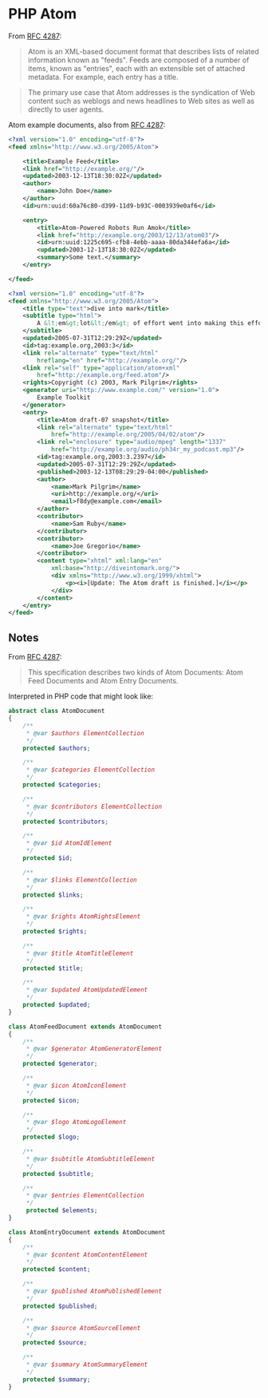 # PHP Atom

From [RFC 4287](http://tools.ietf.org/html/rfc4287):

> Atom is an XML-based document format that describes lists of related
> information known as "feeds".  Feeds are composed of a number of
> items, known as "entries", each with an extensible set of attached
> metadata.  For example, each entry has a title.

> The primary use case that Atom addresses is the syndication of Web
> content such as weblogs and news headlines to Web sites as well as
> directly to user agents.

Atom example documents, also from
[RFC 4287](http://tools.ietf.org/html/rfc4287):

```xml
<?xml version="1.0" encoding="utf-8"?>
<feed xmlns="http://www.w3.org/2005/Atom">

    <title>Example Feed</title>
    <link href="http://example.org/"/>
    <updated>2003-12-13T18:30:02Z</updated>
    <author>
        <name>John Doe</name>
    </author>
    <id>urn:uuid:60a76c80-d399-11d9-b93C-0003939e0af6</id>

    <entry>
        <title>Atom-Powered Robots Run Amok</title>
        <link href="http://example.org/2003/12/13/atom03"/>
        <id>urn:uuid:1225c695-cfb8-4ebb-aaaa-80da344efa6a</id>
        <updated>2003-12-13T18:30:02Z</updated>
        <summary>Some text.</summary>
    </entry>

</feed>
```

```xml
<?xml version="1.0" encoding="utf-8"?>
<feed xmlns="http://www.w3.org/2005/Atom">
    <title type="text">dive into mark</title>
    <subtitle type="html">
        A &lt;em&gt;lot&lt;/em&gt; of effort went into making this effortless
    </subtitle>
    <updated>2005-07-31T12:29:29Z</updated>
    <id>tag:example.org,2003:3</id>
    <link rel="alternate" type="text/html"
        hreflang="en" href="http://example.org/"/>
    <link rel="self" type="application/atom+xml"
        href="http://example.org/feed.atom"/>
    <rights>Copyright (c) 2003, Mark Pilgrim</rights>
    <generator uri="http://www.example.com/" version="1.0">
        Example Toolkit
    </generator>
    <entry>
        <title>Atom draft-07 snapshot</title>
        <link rel="alternate" type="text/html"
            href="http://example.org/2005/04/02/atom"/>
        <link rel="enclosure" type="audio/mpeg" length="1337"
            href="http://example.org/audio/ph34r_my_podcast.mp3"/>
        <id>tag:example.org,2003:3.2397</id>
        <updated>2005-07-31T12:29:29Z</updated>
        <published>2003-12-13T08:29:29-04:00</published>
        <author>
            <name>Mark Pilgrim</name>
            <uri>http://example.org/</uri>
            <email>f8dy@example.com</email>
        </author>
        <contributor>
            <name>Sam Ruby</name>
        </contributor>
        <contributor>
            <name>Joe Gregorio</name>
        </contributor>
        <content type="xhtml" xml:lang="en"
            xml:base="http://diveintomark.org/">
            <div xmlns="http://www.w3.org/1999/xhtml">
                <p><i>[Update: The Atom draft is finished.]</i></p>
            </div>
        </content>
    </entry>
</feed>
```

## Notes

From [RFC 4287](http://tools.ietf.org/html/rfc4287):

> This specification describes two kinds of Atom Documents: Atom Feed
> Documents and Atom Entry Documents.

Interpreted in PHP code that might look like:

```php
abstract class AtomDocument
{
    /**
     * @var $authors ElementCollection
     */
    protected $authors;

    /**
     * @var $categories ElementCollection
     */
    protected $categories;

    /**
     * @var $contributors ElementCollection
     */
    protected $contributors;

    /**
     * @var $id AtomIdElement
     */
    protected $id;

    /**
     * @var $links ElementCollection
     */
    protected $links;

    /**
     * @var $rights AtomRightsElement
     */
    protected $rights;

    /**
     * @var $title AtomTitleElement
     */
    protected $title;

    /**
     * @var $updated AtomUpdatedElement
     */
    protected $updated;
}
```

```php
class AtomFeedDocument extends AtomDocument
{
    /**
     * @var $generator AtomGeneratorElement
     */
    protected $generator;

    /**
     * @var $icon AtomIconElement
     */
    protected $icon;

    /**
     * @var $logo AtomLogoElement
     */
    protected $logo;

    /**
     * @var $subtitle AtomSubtitleElement
     */
    protected $subtitle;

    /**
     * @var $entries ElementCollection
     */
     protected $elements;
}
```

```php
class AtomEntryDocument extends AtomDocument
{
    /**
     * @var $content AtomContentElement
     */
    protected $content;

    /**
     * @var $published AtomPublishedElement
     */
    protected $published;

    /**
     * @var $source AtomSourceElement
     */
    protected $source;

    /**
     * @var $summary AtomSummaryElement
     */
    protected $summary;
}
```
